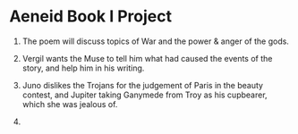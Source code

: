 # Aeneid Book I Project

1. The poem will discuss topics of War and the power & anger of the gods.

2. Vergil wants the Muse to tell him what had caused the events of the story, and help him in his writing.

3. Juno dislikes the Trojans for the judgement of Paris in the beauty contest, and Jupiter taking Ganymede from Troy as his cupbearer, which she was jealous of.

4. 
